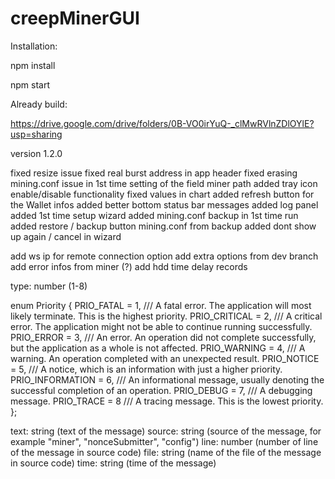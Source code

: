 # creepMinerGUI

Installation:

npm install

npm start

Already build:

https://drive.google.com/drive/folders/0B-VO0irYuQ-_clMwRVlnZDlOYlE?usp=sharing


version 1.2.0

fixed resize issue
fixed real burst address in app header
fixed erasing mining.conf issue in 1st time setting of the field miner path
added tray icon enable/disable functionality
fixed values in chart
added refresh button for the Wallet infos
added better bottom status bar messages
added log panel
added 1st time setup wizard
added mining.conf backup in 1st time run
added restore / backup button mining.conf from backup
added dont show up again / cancel in wizard

add ws ip for remote connection option
add extra options from dev branch
add error infos from miner (?)
add hdd time delay records





type: number (1-8)

enum Priority
{
    PRIO_FATAL = 1,         /// A fatal error. The application will most likely terminate. This is the highest priority.
    PRIO_CRITICAL = 2,      /// A critical error. The application might not be able to continue running successfully.
    PRIO_ERROR = 3,         /// An error. An operation did not complete successfully, but the application as a whole is not affected.
    PRIO_WARNING = 4,       /// A warning. An operation completed with an unexpected result.
    PRIO_NOTICE = 5,        /// A notice, which is an information with just a higher priority.
    PRIO_INFORMATION = 6,   /// An informational message, usually denoting the successful completion of an operation.
    PRIO_DEBUG = 7,         /// A debugging message.
    PRIO_TRACE = 8          /// A tracing message. This is the lowest priority.
};

text: string (text of the message)
source: string (source of the message, for example "miner", "nonceSubmitter", "config")
line: number (number of line of the message in source code)
file: string (name of the file of the message in source code)
time: string (time of the message)